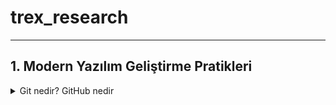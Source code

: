 # trex_research
***

## 1. Modern Yazılım Geliştirme Pratikleri

  <details>
  <summary>Git nedir? GitHub nedir</summary>
  
* Kısaca anlatmak gerekirse yazılım geliştirme dünyasında projelerin büyümesiyle birlikte
  
* 

*
 
